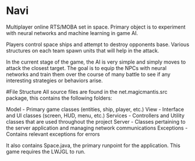 # Navi
Multiplayer online RTS/MOBA set in space. Primary object is to experiment with neural networks and machine learning in game AI.

Players control space ships and attempt to destroy opponents base. Various structures on each team spawn units that will help in the attack.

In the current stage of the game, the AI is very simple and simply moves to attack the closest target. The goal is to equip the NPCs with
neural networks and train them over the course of many battle to see if any interesting strategies or behaviors arise.

#File Structure
All source files are found in the net.magicmantis.src package, this contains the following folders:

Model - Primary game classes (entities, ship, player, etc.)
View - Interface and UI classes (screen, HUD, menu, etc.)
Services - Controllers and Utility classes that are used throughout the project
Server - Classes pertaining to the server application and managing network communications
Exceptions - Contains relevant exceptions for errors

It also contains Space.java, the primary runpoint for the application. This game requires the LWJGL to run.
